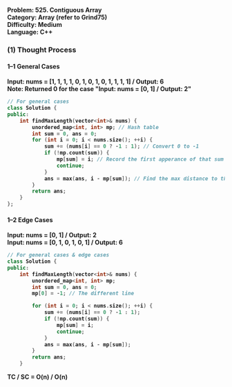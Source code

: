 <p><strong>Problem: 525. Contiguous Array<br>
<strong>Category:</strong> Array (refer to Grind75)<br>
<strong>Difficulty:</strong> Medium<br>
<strong>Language:</strong> C++</p>

<h3>(1) Thought Process</h3>
<h4>1–1 General Cases</h4>
<p>Input: nums = [1, 1, 1, 1, 0, 1, 0, 1, 0, 1, 1, 1, 1] / Output: 6<br>
Note: Returned 0 for the case "Input: nums = [0, 1] / Output: 2"</p>

```cpp
// For general cases
class Solution {
public:
    int findMaxLength(vector<int>& nums) {
        unordered_map<int, int> mp; // Hash table
        int sum = 0, ans = 0;
        for (int i = 0; i < nums.size(); ++i) {
            sum += (nums[i] == 0 ? -1 : 1); // Convert 0 to -1
            if (!mp.count(sum)) {
                mp[sum] = i; // Record the first apperance of that sum
                continue;
            }
            ans = max(ans, i - mp[sum]); // Find the max distance to the first one
        }
        return ans;
    }
};
```

<h4>1–2 Edge Cases</h4>
<p>Input: nums = [0, 1] / Output: 2<br>
Input: nums = [0, 1, 0, 1, 0, 1] / Output: 6</p>

```cpp
// For general cases & edge cases
class Solution {
public:
    int findMaxLength(vector<int>& nums) {
        unordered_map<int, int> mp;
        int sum = 0, ans = 0;
        mp[0] = -1; // The different line

        for (int i = 0; i < nums.size(); ++i) {
            sum += (nums[i] == 0 ? -1 : 1);
            if (!mp.count(sum)) {
                mp[sum] = i;
                continue;
            }
            ans = max(ans, i - mp[sum]);
        }
        return ans;
    }
```

TC / SC = O(n) / O(n)
